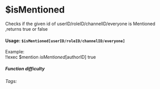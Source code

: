 # $isMentioned
Checks if the given id of userID/roleID/channelID/everyone is Mentioned ,returns true or false 

#### Usage: `$isMentioned[userID/roleID/channelID/everyone]`
Example:
<br/>
<discord-messages>
	<discord-message :bot="false" role-color="#ffcc9a" author="Member">
		!!exec $mention $isMentioned[$authorID]
	</discord-message>
	<discord-message :bot="true" role-color="#0099ff" author="Custom Command" avatar="https://media.discordapp.net/avatars/725721249652670555/781224f90c3b841ba5b40678e032f74a.webp">
		true
	</discord-message>
</discord-messages>

##### Function difficulty <Badge type="tip" text="Easy" vertical="middle" /> 
###### Tags:
<Badge type="tip" text="is" vertical="middle" /> 
<Badge type="tip" text="Mentioned" vertical="middle" /> 